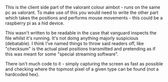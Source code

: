 This is the client side part of the valorant colour aimbot - runs on the same pc as valorant. To make use of this you would need to write the other part which takes the positions and performs mouse movements - this could be a raspberry pi as a hid device.

This wasn't written to be readable in the case that vanguard inspects the file whilst it's running. It's not doing anything majorly suspicious (debatable). I think I've named things to throw said readers off, like "checksum" is the actual pixel positions transmitted and pretending as if this was meant for some "special streaming software".

There isn't much code to it - simply capturing the screen as fast as possible and checking where the topmost pixel of a given type can be found (not a hardcoded hex).

